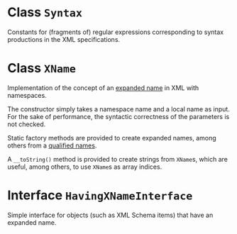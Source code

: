 # Class `Syntax`

Constants for (fragments of) regular expressions corresponding to
syntax productions in the XML specifications.

# Class `XName`

Implementation of the concept of an [expanded
name](https://www.w3.org/TR/xml-names/#dt-expname) in XML with
namespaces.

The constructor simply takes a namespace name and a local name as
input. For the sake of performance, the syntactic correctness of the
parameters is not checked.

Static factory methods are provided to create expanded names, among
others from a [qualified
names](https://www.w3.org/TR/xml-names/#dt-qualname).

A `__toString()` method is provided to create strings from `XName`s,
which are useful, among others, to use `XName`s as array indices.

# Interface `HavingXNameInterface`

Simple interface for objects (such as XML Schema items) that have an
expanded name.
